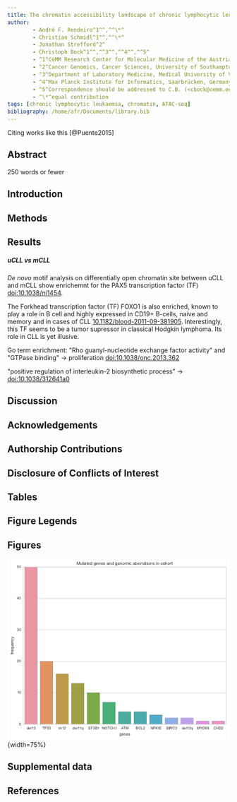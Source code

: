 ```yaml
---
title: The chromatin accessibility landscape of chronic lymphocytic leukemia
author:
        - André F. Rendeiro^1^^,^^\*^
        - Christian Schmidl^1^^,^^\*^
        - Jonathan Strefford^2^
        - Christoph Bock^1^^,^^3^^,^^4^^,^^5^
        - ^1^CeMM Research Center for Molecular Medicine of the Austrian Academy of Sciences, Vienna, Austria
        - ^2^Cancer Genomics, Cancer Sciences, University of Southampton, Southampton, United Kingdom.
        - ^3^Department of Laboratory Medicine, Medical University of Vienna, Vienna, Austria
        - ^4^Max Planck Institute for Informatics, Saarbrücken, Germany
        - ^5^Correspondence should be addressed to C.B. (<cbock@cemm.oeaw.ac.at>)
        - ^\*^equal contribution
tags: [chronic lymphocytic leukaemia, chromatin, ATAC-seq]
bibliography: /home/afr/Documents/library.bib
---
```


Citing works like this [@Puente2015]

## Abstract
250 words or fewer

## Introduction
## Methods
## Results
##### uCLL vs mCLL

*De novo* motif analysis on differentially open chromatin site between uCLL and mCLL show enrichemnt for the PAX5 transcription factor (TF) [doi:10.1038/ni1454](http://dx.doi.org/doi:10.1038/ni1454).


The Forkhead transcription factor (TF) FOXO1 is also enriched, known to play a role in B cell and highly expressed in CD19+ B-cells, naive and memory and in cases of CLL [10.1182/blood-2011-09-381905](http://dx.doi.org/10.1182/blood-2011-09-381905). Interestingly, this TF seems to be a tumor supressor in classical Hodgkin lymphoma.
Its role in CLL is yet illusive.


Go term enrichment:
"Rho guanyl-nucleotide exchange factor activity" and
"GTPase binding" -> proliferation [doi:10.1038/onc.2013.362](http://dx.doi.org/doi:10.1038/onc.2013.362)

"positive regulation of interleukin-2 biosynthetic process" -> [doi:10.1038/312641a0](http://dx.doi.org/doi:10.1038/312641a0)


## Discussion
## Acknowledgements
## Authorship Contributions
## Disclosure of Conflicts of Interest
## Tables
## Figure Legends
## Figures
![](figures/fig01.png){width=75%}

## Supplemental data

## References
